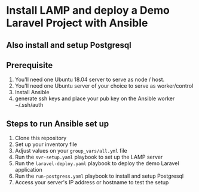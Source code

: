 # Install LAMP and deploy a Demo Laravel Project with Ansible
## Also install and setup Postgresql

## Prerequisite

1. You'll need one Ubuntu 18.04 server to serve as node / host.
1. You'll need one Ubuntu server of your choice to serve as worker/control
2. Install Ansible
3. generate ssh keys and place your pub key on the Ansible worker ~/.ssh/auth 

## Steps to run Ansible set up

1. Clone this repository
2. Set up your inventory file
3. Adjust values on your `group_vars/all.yml` file
4. Run the `svr-setup.yaml` playbook to set up the LAMP server
5. Run the `laravel-deploy.yaml` playbook to deploy the demo Laravel application
6. Run the `run-postgress.yaml` playbook to install and setup Postgresql
7. Access your server's IP address or hostname to test the setup